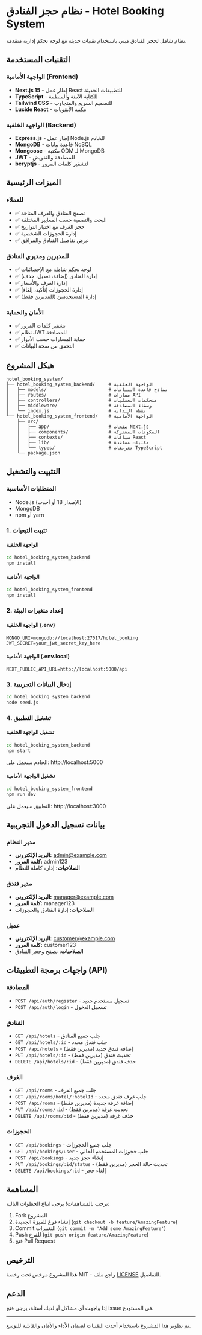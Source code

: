 # نظام حجز الفنادق - Hotel Booking System

نظام شامل لحجز الفنادق مبني باستخدام تقنيات حديثة مع لوحة تحكم إدارية متقدمة.

## التقنيات المستخدمة

### الواجهة الأمامية (Frontend)
- **Next.js 15** - إطار عمل React للتطبيقات الحديثة
- **TypeScript** - للكتابة الآمنة والمنظمة
- **Tailwind CSS** - للتصميم السريع والمتجاوب
- **Lucide React** - مكتبة الأيقونات

### الواجهة الخلفية (Backend)
- **Express.js** - إطار عمل Node.js للخادم
- **MongoDB** - قاعدة بيانات NoSQL
- **Mongoose** - مكتبة ODM لـ MongoDB
- **JWT** - للمصادقة والتفويض
- **bcryptjs** - لتشفير كلمات المرور

## الميزات الرئيسية

### للعملاء
- ✅ تصفح الفنادق والغرف المتاحة
- ✅ البحث والتصفية حسب المعايير المختلفة
- ✅ حجز الغرف مع اختيار التواريخ
- ✅ إدارة الحجوزات الشخصية
- ✅ عرض تفاصيل الفنادق والمرافق

### للمديرين ومديري الفنادق
- ✅ لوحة تحكم شاملة مع الإحصائيات
- ✅ إدارة الفنادق (إضافة، تعديل، حذف)
- ✅ إدارة الغرف والأسعار
- ✅ إدارة الحجوزات (تأكيد، إلغاء)
- ✅ إدارة المستخدمين (للمديرين فقط)

### الأمان والحماية
- ✅ تشفير كلمات المرور
- ✅ نظام JWT للمصادقة
- ✅ حماية المسارات حسب الأدوار
- ✅ التحقق من صحة البيانات

## هيكل المشروع

```
hotel_booking_system/
├── hotel_booking_system_backend/     # الواجهة الخلفية
│   ├── models/                       # نماذج قاعدة البيانات
│   ├── routes/                       # مسارات API
│   ├── controllers/                  # متحكمات العمليات
│   ├── middleware/                   # وسطاء المصادقة
│   └── index.js                      # نقطة البداية
└── hotel_booking_system_frontend/    # الواجهة الأمامية
    ├── src/
    │   ├── app/                      # صفحات Next.js
    │   ├── components/               # المكونات المشتركة
    │   ├── contexts/                 # سياقات React
    │   ├── lib/                      # مكتبات مساعدة
    │   └── types/                    # تعريفات TypeScript
    └── package.json
```

## التثبيت والتشغيل

### المتطلبات الأساسية
- Node.js (الإصدار 18 أو أحدث)
- MongoDB
- npm أو yarn

### 1. تثبيت التبعيات

#### الواجهة الخلفية
```bash
cd hotel_booking_system_backend
npm install
```

#### الواجهة الأمامية
```bash
cd hotel_booking_system_frontend
npm install
```

### 2. إعداد متغيرات البيئة

#### الواجهة الخلفية (.env)
```env
MONGO_URI=mongodb://localhost:27017/hotel_booking
JWT_SECRET=your_jwt_secret_key_here
```

#### الواجهة الأمامية (.env.local)
```env
NEXT_PUBLIC_API_URL=http://localhost:5000/api
```

### 3. إدخال البيانات التجريبية
```bash
cd hotel_booking_system_backend
node seed.js
```

### 4. تشغيل التطبيق

#### تشغيل الواجهة الخلفية
```bash
cd hotel_booking_system_backend
npm start
```
الخادم سيعمل على: http://localhost:5000

#### تشغيل الواجهة الأمامية
```bash
cd hotel_booking_system_frontend
npm run dev
```
التطبيق سيعمل على: http://localhost:3000

## بيانات تسجيل الدخول التجريبية

### مدير النظام
- **البريد الإلكتروني:** admin@example.com
- **كلمة المرور:** admin123
- **الصلاحيات:** إدارة كاملة للنظام

### مدير فندق
- **البريد الإلكتروني:** manager@example.com
- **كلمة المرور:** manager123
- **الصلاحيات:** إدارة الفنادق والحجوزات

### عميل
- **البريد الإلكتروني:** customer@example.com
- **كلمة المرور:** customer123
- **الصلاحيات:** تصفح وحجز الفنادق

## واجهات برمجة التطبيقات (API)

### المصادقة
- `POST /api/auth/register` - تسجيل مستخدم جديد
- `POST /api/auth/login` - تسجيل الدخول

### الفنادق
- `GET /api/hotels` - جلب جميع الفنادق
- `GET /api/hotels/:id` - جلب فندق محدد
- `POST /api/hotels` - إضافة فندق جديد (مديرين فقط)
- `PUT /api/hotels/:id` - تحديث فندق (مديرين فقط)
- `DELETE /api/hotels/:id` - حذف فندق (مديرين فقط)

### الغرف
- `GET /api/rooms` - جلب جميع الغرف
- `GET /api/rooms/hotel/:hotelId` - جلب غرف فندق محدد
- `POST /api/rooms` - إضافة غرفة جديدة (مديرين فقط)
- `PUT /api/rooms/:id` - تحديث غرفة (مديرين فقط)
- `DELETE /api/rooms/:id` - حذف غرفة (مديرين فقط)

### الحجوزات
- `GET /api/bookings` - جلب جميع الحجوزات
- `GET /api/bookings/user` - جلب حجوزات المستخدم الحالي
- `POST /api/bookings` - إنشاء حجز جديد
- `PUT /api/bookings/:id/status` - تحديث حالة الحجز (مديرين فقط)
- `DELETE /api/bookings/:id` - إلغاء حجز

## المساهمة

نرحب بالمساهمات! يرجى اتباع الخطوات التالية:

1. Fork المشروع
2. إنشاء فرع للميزة الجديدة (`git checkout -b feature/AmazingFeature`)
3. Commit التغييرات (`git commit -m 'Add some AmazingFeature'`)
4. Push للفرع (`git push origin feature/AmazingFeature`)
5. فتح Pull Request

## الترخيص

هذا المشروع مرخص تحت رخصة MIT - راجع ملف [LICENSE](LICENSE) للتفاصيل.

## الدعم

إذا واجهت أي مشاكل أو لديك أسئلة، يرجى فتح issue في المستودع.

---

تم تطوير هذا المشروع باستخدام أحدث التقنيات لضمان الأداء والأمان والقابلية للتوسع.

